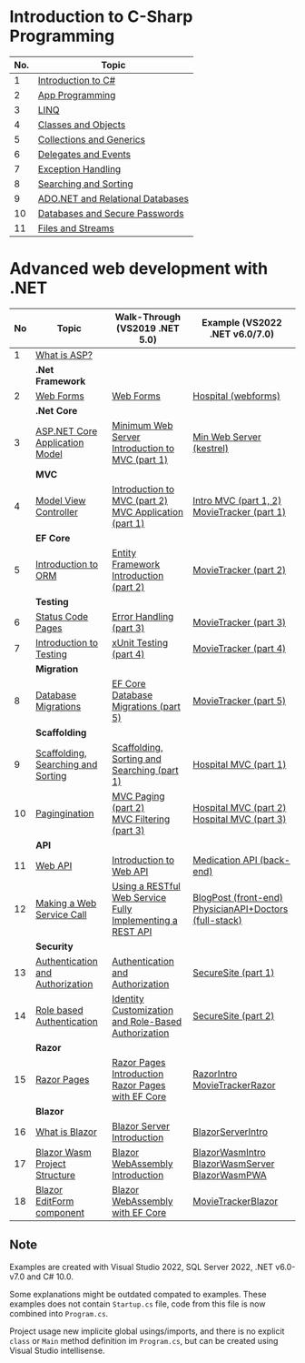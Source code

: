 # Introduction to C-Sharp Programming

| No. | Topic                                             |
| --- | ------------------------------------------------- |
| 1   | [Introduction to C#](./csharp/1.md)               |
| 2   | [App Programming](./csharp/2.md)                  |
| 3   | [LINQ](./csharp/3.md)                             |
| 4   | [Classes and Objects](./csharp/4.md)              |
| 5   | [Collections and Generics](./csharp/5.md)         |
| 6   | [Delegates and Events](./csharp/6.md)             |
| 7   | [Exception Handling](./csharp/7.md)               |
| 8   | [Searching and Sorting](./csharp/8.md)            |
| 9   | [ADO.NET and Relational Databases](./csharp/9.md) |
| 10  | [Databases and Secure Passwords](./csharp/10.md)  |
| 11  | [Files and Streams](./csharp/11.md)               |

# Advanced web development with .NET

| No | Topic                                              | Walk-Through (VS2019 .NET 5.0)                                                                               | Example (VS2022 .NET v6.0/7.0)                                                                                                                       |
| -- | -------------------------------------------------- | ------------------------------------------------------------------------------------------------------------ | ---------------------------------------------------------------------------------------------------------------------------------------------------- |
| 1  | [What is ASP?](./pages/1.md)                       |                                                                                                              |                                                                                                                                                      |
|    | **.Net Framework**                                 |                                                                                                              |                                                                                                                                                      |
| 2  | [Web Forms](./pages/2.md)                          | [Web Forms](./walkthrough/1.md)                                                                              | [Hospital (webforms)](./examples/HospitalApp/)                                                                                                       |
|    | **.Net Core**                                      |                                                                                                              |                                                                                                                                                      |
| 3  | [ASP.NET Core Application Model](./pages/3.md)     | [Minimum Web Server](./walkthrough/2-a.md) <br> [Introduction to MVC (part 1)](./walkthrough/2-b.md)         | [Min Web Server (kestrel)](./examples/MinimumWebServer/)                                                                                             |
|    | **MVC**                                            |                                                                                                              |                                                                                                                                                      |
| 4  | [Model View Controller](./pages/4.md)              | [Introduction to MVC (part 2)](./walkthrough/3.md) <br> [MVC Application (part 1)](./walkthrough/4.md)       | [Intro MVC (part 1, 2)](./examples/IntroMVC/) <br> [MovieTracker (part 1)](./examples/MovieTracker-p1/)                                              |
|    | **EF Core**                                        |                                                                                                              |                                                                                                                                                      |
| 5  | [Introduction to ORM](./pages/5.md)                | [Entity Framework Introduction (part 2)](./walkthrough/5.md)                                                 | [MovieTracker (part 2)](./examples/MovieTracker-p2/)                                                                                                 |
|    | **Testing**                                        |                                                                                                              |                                                                                                                                                      |
| 6  | [Status Code Pages](./pages/6.md)                  | [Error Handling (part 3)](./walkthrough/6.md)                                                                | [MovieTracker (part 3)](./examples/MovieTracker-p3/)                                                                                                 |
| 7  | [Introduction to Testing](./pages/7.md)            | [xUnit Testing (part 4)](./walkthrough/7.md)                                                                 | [MovieTracker (part 4)](./examples/MovieTracker-p4/)                                                                                                 |
|    | **Migration**                                      |                                                                                                              |                                                                                                                                                      |
| 8  | [Database Migrations](./pages/8.md)                | [EF Core Database Migrations (part 5)](./walkthrough/8.md)                                                   | [MovieTracker (part 5)](./examples/MovieTracker-p5/)                                                                                                 |
|    | **Scaffolding**                                    |                                                                                                              |                                                                                                                                                      |
| 9  | [Scaffolding, Searching and Sorting](./pages/9.md) | [Scaffolding, Sorting and Searching (part 1)](./walkthrough/9.md)                                            | [Hospital MVC (part 1)](./examples/HospitalMVC-p1/)                                                                                                  |
| 10 | [Pagingination](./pages/10.md)                     | [MVC Paging (part 2)](./walkthrough/10.md) <br> [MVC Filtering (part 3)](./walkthrough/11.md)                | [Hospital MVC (part 2)](./examples/HospitalMVC-p2/) <br> [Hospital MVC (part 3)](./examples/HospitalMVC-p3/)                                         |
|    | **API**                                            |                                                                                                              |                                                                                                                                                      |
| 11 | [Web API](./pages/11.md)                           | [Introduction to Web API](./walkthrough/12.md)                                                               | [Medication API (back-end)](./examples/MedicationAPI/)                                                                                               |
| 12 | [Making a Web Service Call](./pages/12.md)         | [Using a RESTful Web Service](./walkthrough/13.md) <br> [Fully Implementing a REST API](./walkthrough/14.md) | [BlogPost (front-end)](./examples/BlogPost/) <br> [PhysicianAPI+Doctors (full-stack)](./examples/WebAPIFullStack/)                                   |
|    | **Security**                                       |                                                                                                              |                                                                                                                                                      |
| 13 | [Authentication and Authorization](./pages/13.md)  | [Authentication and Authorization](./walkthrough/15.md)                                                      | [SecureSite (part 1)](./examples/SecureSite-p1/)                                                                                                     |
| 14 | [Role based Authentication](./pages/14.md)         | [Identity Customization and Role-Based Authorization](./walkthrough/16.md)                                   | [SecureSite (part 2)](./examples/SecureSite-p2/)                                                                                                     |
|    | **Razor**                                          |                                                                                                              |                                                                                                                                                      |
| 15 | [Razor Pages](./pages/15.md)                       | [Razor Pages Introduction](./walkthrough/17.md) <br> [Razor Pages with EF Core](./walkthrough/18.md)         | [RazorIntro](./examples/RazorIntro/) <br> [MovieTrackerRazor](./examples/MovieTrackerRazor/)                                                         |
|    | **Blazor**                                         |                                                                                                              |                                                                                                                                                      |
| 16 | [What is Blazor](./pages/16.md)                    | [Blazor Server Introduction](./walkthrough/19.md)                                                            | [BlazorServerIntro](./examples/BlazorServerIntro/)                                                                                                   |
| 17 | [Blazor Wasm Project Structure](./pages/17.md)     | [Blazor WebAssembly Introduction](./walkthrough/20.md)                                                       | [BlazorWasmIntro](./examples/BlazorWasmIntro/) <br> [BlazorWasmServer](./examples/BlazorWasmServer/) <br> [BlazorWasmPWA](./examples/BlazorWasmPWA/) |
| 18 | [Blazor EditForm component](./pages/18.md)         | [Blazor WebAssembly with EF Core](./walkthrough/21.md)                                                       | [MovieTrackerBlazor](./examples/MovieTrackerBlazor/)                                                                                                 |

## Note

Examples are created with Visual Studio 2022, SQL Server 2022, .NET v6.0-v7.0
and C# 10.0.

Some explanations might be outdated compated to examples. These examples does
not contain `Startup.cs` file, code from this file is now combined into
`Program.cs`.

Project usage new implicite global usings/imports, and there is no explicit
`class` or `Main` method definition im `Program.cs`, but can be created using
Visual Studio intellisense.
